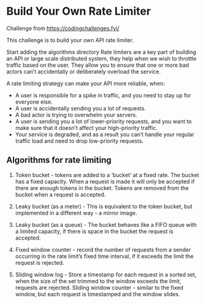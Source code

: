 # Build Your Own Rate Limiter

Challenge from https://codingchallenges.fyi/

This challenge is to build your own API rate limiter. 

Start adding the algorithms directory
Rate limiters are a key part of building an API or large scale distributed system, they help when we wish to throttle traffic based on the user. They allow you to ensure that one or more bad actors can’t accidentally or deliberately overload the service.

A rate limiting strategy can make your API more reliable, when:

- A user is responsible for a spike in traffic, and you need to stay up for everyone else.
- A user is accidentally sending you a lot of requests.
- A bad actor is trying to overwhelm your servers.
- A user is sending you a lot of lower-priority requests, and you want to make sure that it doesn’t affect your high-priority traffic.
- Your service is degraded, and as a result you can’t handle your regular traffic load and need to drop low-priority requests.


## Algorithms for rate limiting

1. Token bucket - tokens are added to a ‘bucket’ at a fixed rate. The bucket has a fixed capacity. When a request is made it will only be accepted if there are enough tokens in the bucket. Tokens are removed from the bucket when a request is accepted.

2. Leaky bucket (as a meter) - This is equivalent to the token bucket, but implemented in a different way - a mirror image.

3. Leaky bucket (as a queue) - The bucket behaves like a FIFO queue with a limited capacity, if there is space in the bucket the request is accepted.

4. Fixed window counter - record the number of requests from a sender occurring in the rate limit’s fixed time interval, if it exceeds the limit the request is rejected.

5. Sliding window log - Store a timestamp for each request in a sorted set, when the size of the set trimmed to the window exceeds the limit, requests are rejected.
Sliding window counter - similar to the fixed window, but each request is timestamped and the window slides.
